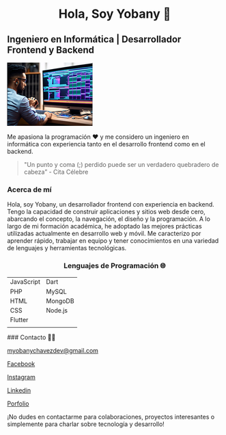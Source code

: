 <div align="center">
 <H1 align = "center"> Hola, Soy Yobany 👋</H1>
</div>

## Ingeniero en Informática | Desarrollador Frontend y Backend

![AI](AIBanner.png) 



Me apasiona la programación ❤️ y me considero un ingeniero en informática con experiencia tanto en el desarrollo frontend como en el backend.

> "Un punto y coma (;) perdido puede ser un verdadero quebradero de cabeza” - Cita Célebre

### Acerca de mí

Hola, soy Yobany, un desarrollador frontend con experiencia en backend. Tengo la capacidad de construir aplicaciones y sitios web desde cero, abarcando el concepto, la navegación, el diseño y la programación. A lo largo de mi formación académica, he adoptado las mejores prácticas utilizadas actualmente en desarrollo web y móvil. Me caracterizo por aprender rápido, trabajar en equipo y tener conocimientos en una variedad de lenguajes y herramientas tecnológicas.

<!-- ### Lenguajes de Programación 🌐

- JavaScript
- PHP
- HTML
- CSS
- Node.js
- Flutter
- Dart
- MySQL
- MongoDB
-->
<div align="center">
 
### Lenguajes de Programación 🌐

</div>

<div align="center">
  
|    |    |
|----|----|
| JavaScript | Dart |
| PHP | MySQL |
| HTML | MongoDB |
| CSS |  Node.js  |
| Flutter |    |
|  |    |
  
</div>
### Contacto 🤝🏻

<p align="center">

<a>myobanychavezdev@gmail.com</a>

<a href="https://www.facebook.com/croyoz">Facebook</a>

<a href="https://www.instagram.com/cromitho/">Instagram</a>

<a href="https://www.linkedin.com/authwall?trk=gf&trkInfo=AQEzGb2HY6sBTAAAAYIpjCZ4j6B5IS8ydasad75rZ_7_KPbbgqKUCp1R8quRWsEpeRYPpvY-ne47m1b2Q7WOuaO6e1Zlxw5S8dy1oDtUnHHgpssPsEMZC8UfTnRPNA-VZQ6si_o=&original_referer=https://yoba95.github.io/&sessionRedirect=https%3A%2F%2Fwww.linkedin.com%2Fin%2Fmario-o-4810ba229">Linkedin</a>

<a href="https://yoba95.github.io/PorfolioYobany/"> Porfolio</a>


¡No dudes en contactarme para colaboraciones, proyectos interesantes o simplemente para charlar sobre tecnología y desarrollo!



